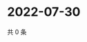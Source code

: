 # 2022-07-30

共 0 条

<!-- BEGIN WEIBO -->
<!-- 最后更新时间 Sat Jul 30 2022 07:15:30 GMT+0800 (China Standard Time) -->

<!-- END WEIBO -->
